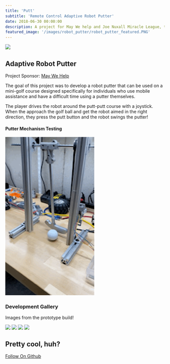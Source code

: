 ```yaml
---
title: 'Putt'
subtitle: 'Remote Control Adaptive Robot Putter'
date: 2018-06-30 00:00:00
description: A project for May We help and Joe Nuxall Miracle League, this putter is fully remote controlled. Using a unique control from Microsoft, the robot can easily be moved around and putt the ball! 
featured_image: '/images/robot_putter/robot_putter_featured.PNG'
---
```


![](/images/robot_putter/robot_putter_featured.PNG)

## Adaptive Robot Putter

Project Sponsor: [May We Help](https://maywehelp.org/)

The goal of this project was to develop a robot putter that can be used on a mini-golf course designed specifically for individuals who use mobile assistance and have a difficult time using a putter themselves. 

The player drives the robot around the putt-putt course with a joystick. When the approach the golf ball and get the robot aimed in the right direction, they press the putt button and the robot swings the putter! 

#### Putter Mechanism Testing
<img src="/images/robot_putter/putt_test.gif">


### Development Gallery

Images from the prototype build!

<div class="gallery" data-columns="2">
	<img src="/images/robot_putter/robot_putter_iso.PNG">
	<img src="/images/robot_putter/robot_putter_rftest.PNG">
	<img src="/images/robot_putter/robot_putter_controll0.PNG">
	<img src="/images/robot_putter/robot_putter_arduino.PNG">
</div>

## Pretty cool, huh?

<a href="https://github.com/autonomousTurtle/Robot_Putter" class="button button--large">Follow On Github</a>
